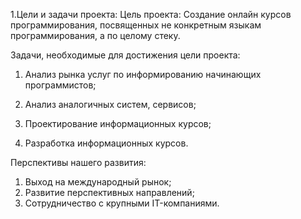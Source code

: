 1.Цели и задачи проекта:
Цель проекта: Создание онлайн курсов программирования, посвященных не конкретным языкам программирования, а по целому стеку.

Задачи, необходимые для достижения цели проекта:

1. Анализ рынка услуг по информированию начинающих программистов;

2. Анализ аналогичных систем, сервисов;

3. Проектирование информационных курсов;

4. Разработка информационных курсов.

Перспективы нашего развития:

1.	Выход на международный рынок;
2.	Развитие перспективных направлений; 
3.	Сотрудничество с крупными IT-компаниями.
